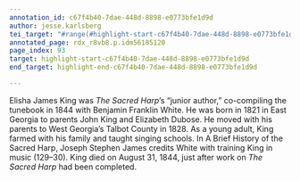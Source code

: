 ```yaml
---
annotation_id: c67f4b40-7dae-448d-8898-e0773bfe1d9d
author: jesse.karlsberg
tei_target: "#range(#highlight-start-c67f4b40-7dae-448d-8898-e0773bfe1d9d, #highlight-end-c67f4b40-7dae-448d-8898-e0773bfe1d9d)"
annotated_page: rdx_r8vb8.p.idm56185120
page_index: 93
target: highlight-start-c67f4b40-7dae-448d-8898-e0773bfe1d9d
end_target: highlight-end-c67f4b40-7dae-448d-8898-e0773bfe1d9d

---
```

Elisha James King was *The Sacred Harp*’s “junior author,” co-compiling the tunebook in 1844 with Benjamin Franklin White. He was born in 1821 in East Georgia to parents John King and Elizabeth Dubose. He moved with his parents to West Georgia’s Talbot County in 1828. As a young adult, King farmed with his family and taught singing schools. In A Brief History of the Sacred Harp, Joseph Stephen James credits White with training King in music (129–30). King died on August 31, 1844, just after work on *The Sacred Harp* had been completed.